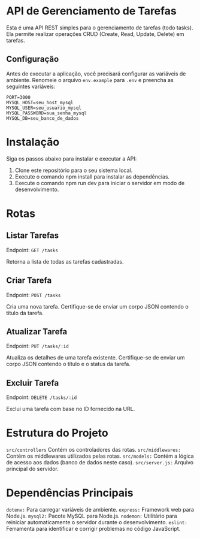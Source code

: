 # API de Gerenciamento de Tarefas

Esta é uma API REST simples para o gerenciamento de tarefas (todo tasks). Ela permite realizar operações CRUD (Create, Read, Update, Delete) em tarefas.

## Configuração

Antes de executar a aplicação, você precisará configurar as variáveis de ambiente. Renomeie o arquivo `env.example` para `.env` e preencha as seguintes variáveis:

```dotenv
PORT=3000
MYSQL_HOST=seu_host_mysql
MYSQL_USER=seu_usuario_mysql
MYSQL_PASSWORD=sua_senha_mysql
MYSQL_DB=seu_banco_de_dados
```

# Instalação

Siga os passos abaixo para instalar e executar a API:

1. Clone este repositório para o seu sistema local.
2. Execute o comando npm install para instalar as dependências.
3. Execute o comando npm run dev para iniciar o servidor em modo de desenvolvimento.

# Rotas

## Listar Tarefas

Endpoint: `GET /tasks`

Retorna a lista de todas as tarefas cadastradas.

## Criar Tarefa

Endpoint: `POST /tasks`

Cria uma nova tarefa. Certifique-se de enviar um corpo JSON contendo o título da tarefa.

## Atualizar Tarefa

Endpoint: `PUT /tasks/:id`

Atualiza os detalhes de uma tarefa existente. Certifique-se de enviar um corpo JSON contendo o título e o status da tarefa.

## Excluir Tarefa

Endpoint: `DELETE /tasks/:id`

Exclui uma tarefa com base no ID fornecido na URL.

# Estrutura do Projeto

`src/controllers` Contém os controladores das rotas.
`src/middlewares:` Contém os middlewares utilizados pelas rotas.
`src/models:` Contém a lógica de acesso aos dados (banco de dados neste caso).
`src/server.js:` Arquivo principal do servidor.

# Dependências Principais

`dotenv:` Para carregar variáveis de ambiente.
`express:` Framework web para Node.js.
`mysql2:` Pacote MySQL para Node.js.
`nodemon:` Utilitário para reiniciar automaticamente o servidor durante o desenvolvimento.
`eslint:` Ferramenta para identificar e corrigir problemas no código JavaScript.
